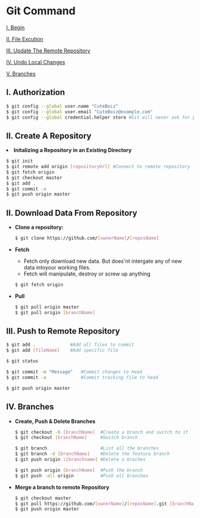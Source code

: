 # Git Command

[I. Begin](https://github.com/CuteBoiz/Ubuntu/blob/master/Git-bash/README.md#i-begin)

[II. File Excution](https://github.com/CuteBoiz/Ubuntu/blob/master/Git-bash/README.md#ii-file-execution)

[III. Update The Remote Repository](https://github.com/CuteBoiz/Ubuntu/blob/master/Git-bash/README.md#iii-update-the-remote-repository)

[IV. Undo Local Changes](https://github.com/CuteBoiz/Ubuntu/blob/master/Git-bash/README.md#iv-undo-local-changes)

[V. Branches](https://github.com/CuteBoiz/Ubuntu/blob/master/Git-bash/README.md#v-branches)

## I. Authorization

```sh
$ git config --global user.name "CuteBoiz"
$ git config --global user.email "CuteBoiz@example.com"
$ git config --global credential.helper store #Git will never ask for password again
```

## II. Create A Repository

<li><b>Initalizing a Repository in an Existing Directory </b></li>

```sh
$ git init
$ git remote add origin [repositoryUrl] #Connect to remote repository
$ git fetch origin
$ git checkout master
$ git add .
$ git commit -a
$ git push origin master
```

</ul>

## II. Download Data From Repository
<ul>
<li><b>Clone a repository: </b></li>

```sh
$ git clone https://github.com/[ownerName]/[reposName]
```

<li><b>Fetch</b></li>

- Fetch only download new data. But does'nt intergate any of new data intoyour working files.
- Fetch will manipulate, destroy or screw up anything
```sh
$ git fetch origin
```

<li><b>Pull</b></li>

```sh
$ git pull origin master
$ git pull origin [branchName]
```

</ul>

## III. Push to Remote Repository

```sh
$ git add . 			#Add all files to commit
$ git add [fileName]	#Add specific file

$ git status 			

$ git commit -m "Message"	#Commit changes to head
$ git commit -a 			#Commit tracking file to head

$ git push origin master 
```

## IV. Branches
<ul>
<li><b>Create, Push & Delete Branches</b></li>

```sh
$ git checkout -b [branchName]	#Create a branch and switch to it
$ git checkout [branchName] 	#Switch branch

$ git branch 					#List all the branches
$ git branch -d [branchName]	#Delete the feature branch
$ git push origin :[branchname]	#Delete a braches

$ git push origin [branchName]	#Push the branch
$ git push -all origin			#Push all branches
```
<li><b>Merge a branch to remote Repository</b></li>

```sh
$ git checkout master
$ git pull https://github.com/[ownerName]/[reposName].git [branchName]
$ git push origin master
```

</ul>


